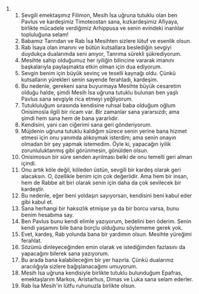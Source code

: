 <ol>
  <li>
    <ol>
      <li>Sevgili emektaşımız Filimon, Mesih İsa uğruna tutuklu olan ben Pavlus ve kardeşimiz Timoteostan sana, kızkardeşimiz Afiyaya, birlikte mücadele verdiğimiz Arhippusa ve senin evindeki inanlılar topluluğuna selam!</li>
      <li>Babamız Tanrıdan ve Rab İsa Mesihten sizlere lütuf ve esenlik olsun.</li>
      <li>Rab İsaya olan imanını ve bütün kutsallara beslediğin sevgiyi duydukça dualarımda seni anıyor, Tanrıma sürekli şükrediyorum.</li>
      <li>Mesihte sahip olduğumuz her iyiliğin bilincine vararak imanını başkalarıyla paylaşmakta etkin olman için dua ediyorum.</li>
      <li>Sevgin benim için büyük sevinç ve teselli kaynağı oldu. Çünkü kutsalların yürekleri senin sayende ferahladı, kardeşim.</li>
      <li>Bu nedenle, gerekeni sana buyurmaya Mesihte büyük cesaretim olduğu halde, şimdi Mesih İsa uğruna tutuklu bulunan ben yaşlı Pavlus sana sevgiyle rica etmeyi yeğliyorum.</li>
      <li>Tutukluluğum sırasında kendisine ruhsal baba olduğum oğlum Onisimosla ilgili bir ricam var. Bir zamanlar sana yararsızdı; ama şimdi hem sana hem de bana yararlıdır.</li>
      <li>Kendisini, yani can ciğerimi sana geri gönderiyorum.</li>
      <li>Müjdenin uğruna tutuklu kaldığım sürece senin yerine bana hizmet etmesi için onu yanımda alıkoymak isterdim; ama senin onayın olmadan bir şey yapmak istemedim. Öyle ki, yapacağın iyilik zorunluluktanmış gibi görünmesin, gönülden olsun.</li>
      <li>Onisimosun bir süre senden ayrılması belki de onu temelli geri alman içindi.</li>
      <li>Onu artık köle değil, köleden üstün, sevgili bir kardeş olarak geri alacaksın. O, özellikle benim için çok değerlidir. Ama hem bir insan, hem de Rabbe ait biri olarak senin için daha da çok sevilecek bir kardeştir.</li>
      <li>Bu nedenle, eğer beni yoldaşın sayıyorsan, kendisini beni kabul eder gibi kabul et.</li>
      <li>Sana herhangi bir haksızlık etmişse ya da bir borcu varsa, bunu benim hesabıma say.</li>
      <li>Ben Pavlus bunu kendi elimle yazıyorum, bedelini ben öderim. Senin kendi yaşamını bile bana borçlu olduğunu söylememe gerek yok.</li>
      <li>Evet, kardeş, Rab yolunda bana bir yardımın olsun. Mesihte yüreğimi ferahlat.</li>
      <li>Sözümü dinleyeceğinden emin olarak ve istediğimden fazlasını da yapacağını bilerek sana yazıyorum.</li>
      <li>Bu arada bana kalabileceğim bir yer hazırla. Çünkü dualarınız aracılığıyla sizlere bağışlanacağımı umuyorum.</li>
      <li>Mesih İsa uğruna kendisiyle birlikte tutuklu bulunduğum Epafras, emektaşlarım Markos, Aristarhus, Dimas ve Luka sana selam ederler.</li>
      <li>Rab İsa Mesih'in lütfu ruhunuzla birlikte olsun.</li>
    </ol>
  </li>
</ol>
